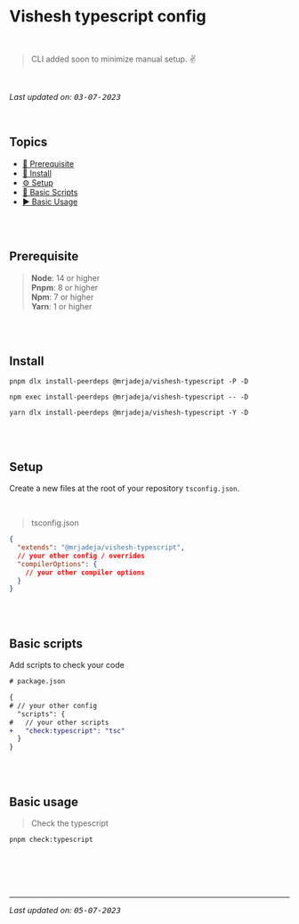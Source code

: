 # Vishesh typescript config

<br>

> CLI added soon to minimize manual setup. ✌️

<br>

_Last updated on: <kbd>03-07-2023</kbd>_

<br>

## Topics

- [🤞 Prerequisite][pre]
- [📲 Install][install]
- [⚙️ Setup][setup]
- [🦾 Basic Scripts][scripts]
- [▶️ Basic Usage][usage]

<br><br>

## Prerequisite

> **Node**: 14 or higher <br> **Pnpm**: 8 or higher <br> **Npm**: 7 or higher <br> **Yarn**: 1 or higher

<br><br>

## Install

```shell
pnpm dlx install-peerdeps @mrjadeja/vishesh-typescript -P -D
```

```shell
npm exec install-peerdeps @mrjadeja/vishesh-typescript -- -D
```

```shell
yarn dlx install-peerdeps @mrjadeja/vishesh-typescript -Y -D
```

<br><br>

## Setup

Create a new files at the root of your repository `tsconfig.json`.

<br>

> tsconfig.json

```json
{
  "extends": "@mrjadeja/vishesh-typescript",
  // your other config / overrides
  "compilerOptions": {
    // your other compiler options
  }
}
```

<br><br>

## Basic scripts

Add scripts to check your code

```diff
# package.json

{
# // your other config
  "scripts": {
#   // your other scripts
+   "check:typescript": "tsc"
  }
}
```

<br><br>

## Basic usage

> Check the typescript

```shell
pnpm check:typescript
```

<br><br><br><br>

---

_Last updated on: <kbd>05-07-2023</kbd>_

[pre]: #prerequisite "Prerequisite"
[install]: #install "Install"
[setup]: #setup "Setup"
[scripts]: #basic-scripts "Basic Scripts"
[usage]: #basic-usage "Basic Usage"
